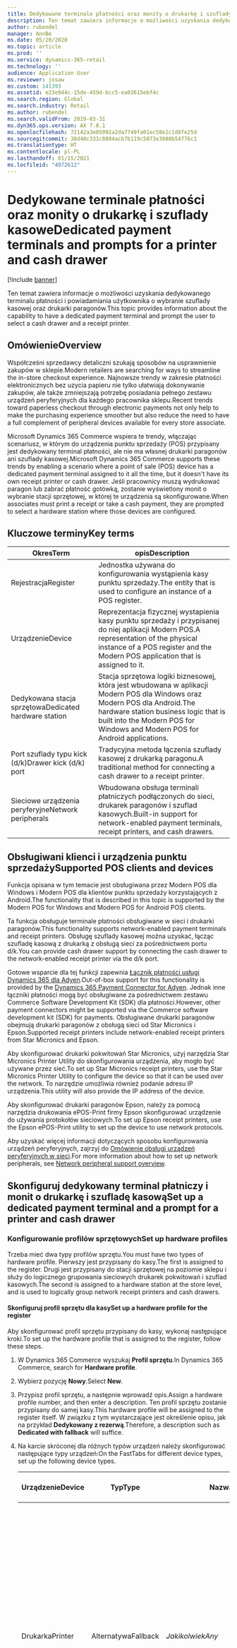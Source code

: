 ```yaml
---
title: Dedykowane terminale płatności oraz monity o drukarkę i szuflady kasowe
description: Ten temat zawiera informacje o możliwości uzyskania dedykowanego terminalu płatności i powiadamiania użytkownika o wybranie szuflady kasowej oraz drukarki paragonów.
author: rubendel
manager: AnnBe
ms.date: 05/20/2020
ms.topic: article
ms.prod: ''
ms.service: dynamics-365-retail
ms.technology: ''
audience: Application User
ms.reviewer: josaw
ms.custom: 141393
ms.assetid: e23e944c-15de-459d-bcc5-ea03615ebf4c
ms.search.region: Global
ms.search.industry: Retail
ms.author: rubendel
ms.search.validFrom: 2019-03-31
ms.dyn365.ops.version: AX 7.0.1
ms.openlocfilehash: 72142a3e05092a2da7749fa01ec58e2c1d8fe25d
ms.sourcegitcommit: 38d40c331c8894acb7b119c5073e3088b54776c1
ms.translationtype: HT
ms.contentlocale: pl-PL
ms.lasthandoff: 01/15/2021
ms.locfileid: "4972612"
---
```

# <a name="dedicated-payment-terminals-and-prompts-for-a-printer-and-cash-drawer"></a><span data-ttu-id="6e5d1-103">Dedykowane terminale płatności oraz monity o drukarkę i szuflady kasowe</span><span class="sxs-lookup"><span data-stu-id="6e5d1-103">Dedicated payment terminals and prompts for a printer and cash drawer</span></span>

[!include [banner](includes/banner.md)]

<span data-ttu-id="6e5d1-104">Ten temat zawiera informacje o możliwości uzyskania dedykowanego terminalu płatności i powiadamiania użytkownika o wybranie szuflady kasowej oraz drukarki paragonów.</span><span class="sxs-lookup"><span data-stu-id="6e5d1-104">This topic provides information about the capability to have a dedicated payment terminal and prompt the user to select a cash drawer and a receipt printer.</span></span>

## <a name="overview"></a><span data-ttu-id="6e5d1-105">Omówienie</span><span class="sxs-lookup"><span data-stu-id="6e5d1-105">Overview</span></span>

<span data-ttu-id="6e5d1-106">Współcześni sprzedawcy detaliczni szukają sposobów na usprawnienie zakupów w sklepie.</span><span class="sxs-lookup"><span data-stu-id="6e5d1-106">Modern retailers are searching for ways to streamline the in-store checkout experience.</span></span> <span data-ttu-id="6e5d1-107">Najnowsze trendy w zakresie płatności elektronicznych bez uzycia papieru nie tylko ułatwiają dokonywanie zakupów, ale także zmniejszają potrzebę posiadania pełnego zestawu urządzeń peryferyjnych dla każdego pracownika sklepu.</span><span class="sxs-lookup"><span data-stu-id="6e5d1-107">Recent trends toward paperless checkout through electronic payments not only help to make the purchasing experience smoother but also reduce the need to have a full complement of peripheral devices available for every store associate.</span></span>

<span data-ttu-id="6e5d1-108">Microsoft Dynamics 365 Commerce wspiera te trendy, włączając scenariusz, w którym do urządzenia punktu sprzedaży (POS) przypisany jest dedykowany terminal płatności, ale nie ma własnej drukarki paragonów ani szuflady kasowej.</span><span class="sxs-lookup"><span data-stu-id="6e5d1-108">Microsoft Dynamics 365 Commerce supports these trends by enabling a scenario where a point of sale (POS) device has a dedicated payment terminal assigned to it all the time, but it doesn't have its own receipt printer or cash drawer.</span></span> <span data-ttu-id="6e5d1-109">Jeśli pracownicy muszą wydrukować paragon lub zabrać płatność gotówką, zostanie wyświetlony monit o wybranie stacji sprzętowej, w której te urządzenia są skonfigurowane.</span><span class="sxs-lookup"><span data-stu-id="6e5d1-109">When associates must print a receipt or take a cash payment, they are prompted to select a hardware station where those devices are configured.</span></span>

## <a name="key-terms"></a><span data-ttu-id="6e5d1-110">Kluczowe terminy</span><span class="sxs-lookup"><span data-stu-id="6e5d1-110">Key terms</span></span>

| <span data-ttu-id="6e5d1-111">Okres</span><span class="sxs-lookup"><span data-stu-id="6e5d1-111">Term</span></span> | <span data-ttu-id="6e5d1-112">opis</span><span class="sxs-lookup"><span data-stu-id="6e5d1-112">Description</span></span> |
|---|---|
| <span data-ttu-id="6e5d1-113">Rejestracja</span><span class="sxs-lookup"><span data-stu-id="6e5d1-113">Register</span></span> | <span data-ttu-id="6e5d1-114">Jednostka używana do konfigurowania wystąpienia kasy punktu sprzedaży.</span><span class="sxs-lookup"><span data-stu-id="6e5d1-114">The entity that is used to configure an instance of a POS register.</span></span> |
| <span data-ttu-id="6e5d1-115">Urządzenie</span><span class="sxs-lookup"><span data-stu-id="6e5d1-115">Device</span></span> | <span data-ttu-id="6e5d1-116">Reprezentacja fizycznej wystapienia kasy punktu sprzedaży i przypisanej do niej aplikacji Modern POS.</span><span class="sxs-lookup"><span data-stu-id="6e5d1-116">A representation of the physical instance of a POS register and the Modern POS application that is assigned to it.</span></span> |
| <span data-ttu-id="6e5d1-117">Dedykowana stacja sprzętowa</span><span class="sxs-lookup"><span data-stu-id="6e5d1-117">Dedicated hardware station</span></span> | <span data-ttu-id="6e5d1-118">Stacja sprzętowa logiki biznesowej, która jest wbudowana w aplikacji Modern POS dla Windows oraz Modern POS dla Android.</span><span class="sxs-lookup"><span data-stu-id="6e5d1-118">The hardware station business logic that is built into the Modern POS for Windows and Modern POS for Android applications.</span></span> |
| <span data-ttu-id="6e5d1-119">Port szuflady typu kick (d/k)</span><span class="sxs-lookup"><span data-stu-id="6e5d1-119">Drawer kick (d/k) port</span></span> | <span data-ttu-id="6e5d1-120">Tradycyjna metoda łączenia szuflady kasowej z drukarką paragonu.</span><span class="sxs-lookup"><span data-stu-id="6e5d1-120">A traditional method for connecting a cash drawer to a receipt printer.</span></span> |
| <span data-ttu-id="6e5d1-121">Sieciowe urządzenia peryferyjne</span><span class="sxs-lookup"><span data-stu-id="6e5d1-121">Network peripherals</span></span> | <span data-ttu-id="6e5d1-122">Wbudowana obsługa terminali płatniczych podłączonych do sieci, drukarek paragonów i szuflad kasowych.</span><span class="sxs-lookup"><span data-stu-id="6e5d1-122">Built-in support for network-enabled payment terminals, receipt printers, and cash drawers.</span></span> |

## <a name="supported-pos-clients-and-devices"></a><span data-ttu-id="6e5d1-123">Obsługiwani klienci i urządzenia punktu sprzedaży</span><span class="sxs-lookup"><span data-stu-id="6e5d1-123">Supported POS clients and devices</span></span>

<span data-ttu-id="6e5d1-124">Funkcja opisana w tym temacie jest obsługiwana przez Modern POS dla Windows i Modern POS dla klientów punktu sprzedaży korzystających z Android.</span><span class="sxs-lookup"><span data-stu-id="6e5d1-124">The functionality that is described in this topic is supported by the Modern POS for Windows and Modern POS for Android POS clients.</span></span>

<span data-ttu-id="6e5d1-125">Ta funkcja obsługuje terminale płatności obsługiwane w sieci i drukarki paragonów.</span><span class="sxs-lookup"><span data-stu-id="6e5d1-125">This functionality supports network-enabled payment terminals and receipt printers.</span></span> <span data-ttu-id="6e5d1-126">Obsługę szuflady kasowej można uzyskać, łącząc szufladę kasową z drukarką z obsługą sieci za pośrednictwem portu d/k.</span><span class="sxs-lookup"><span data-stu-id="6e5d1-126">You can provide cash drawer support by connecting the cash drawer to the network-enabled receipt printer via the d/k port.</span></span>

<span data-ttu-id="6e5d1-127">Gotowe wsparcie dla tej funkcji zapewnia [Łącznik płatności usługi Dynamics 365 dla Adyen](https://docs.microsoft.com/dynamics365/commerce/dev-itpro/adyen-connector?tabs=8-1-3).</span><span class="sxs-lookup"><span data-stu-id="6e5d1-127">Out-of-box support for this functionality is provided by the [Dynamics 365 Payment Connector for Adyen](https://docs.microsoft.com/dynamics365/commerce/dev-itpro/adyen-connector?tabs=8-1-3).</span></span> <span data-ttu-id="6e5d1-128">Jednak inne łączniki płatności mogą być obsługiwane za pośrednictwem zestawu Commerce Software Development Kit (SDK) dla płatności.</span><span class="sxs-lookup"><span data-stu-id="6e5d1-128">However, other payment connectors might be supported via the Commerce software development kit (SDK) for payments.</span></span> <span data-ttu-id="6e5d1-129">Obsługiwane drukarki paragonów obejmują drukarki paragonów z obsługą sieci od Star Micronics i Epson.</span><span class="sxs-lookup"><span data-stu-id="6e5d1-129">Supported receipt printers include network-enabled receipt printers from Star Micronics and Epson.</span></span>

<span data-ttu-id="6e5d1-130">Aby skonfigurować drukarki pokwitowań Star Micronics, użyj narzędzia Star Micronics Printer Utility do skonfigurowania urządzenia, aby mogło być używane przez sieć.</span><span class="sxs-lookup"><span data-stu-id="6e5d1-130">To set up Star Micronics receipt printers, use the Star Micronics Printer Utility to configure the device so that it can be used over the network.</span></span> <span data-ttu-id="6e5d1-131">To narzędzie umożliwia również podanie adresu IP urządzenia.</span><span class="sxs-lookup"><span data-stu-id="6e5d1-131">This utility will also provide the IP address of the device.</span></span>

<span data-ttu-id="6e5d1-132">Aby skonfigurować drukarki paragonów Epson, należy za pomocą narzędzia drukowania ePOS-Print firmy Epson skonfigurować urządzenie do używania protokołów sieciowych.</span><span class="sxs-lookup"><span data-stu-id="6e5d1-132">To set up Epson receipt printers, use the Epson ePOS-Print utility to set up the device to use network protocols.</span></span>

<span data-ttu-id="6e5d1-133">Aby uzyskać więcej informacji dotyczących sposobu konfigurowania urządzeń peryferyjnych, zajrzyj do [Omówienie obsługi urządzeń peryferyjnych w sieci](https://go.microsoft.com/fwlink/?linkid=2129965).</span><span class="sxs-lookup"><span data-stu-id="6e5d1-133">For more information about how to set up network peripherals, see [Network peripheral support overview](https://go.microsoft.com/fwlink/?linkid=2129965).</span></span>

## <a name="set-up-a-dedicated-payment-terminal-and-a-prompt-for-a-printer-and-cash-drawer"></a><span data-ttu-id="6e5d1-134">Skonfiguruj dedykowany terminal płatniczy i monit o drukarkę i szufladę kasową</span><span class="sxs-lookup"><span data-stu-id="6e5d1-134">Set up a dedicated payment terminal and a prompt for a printer and cash drawer</span></span>

### <a name="set-up-hardware-profiles"></a><span data-ttu-id="6e5d1-135">Konfigurowanie profilów sprzętowych</span><span class="sxs-lookup"><span data-stu-id="6e5d1-135">Set up hardware profiles</span></span>

<span data-ttu-id="6e5d1-136">Trzeba mieć dwa typy profilów sprzętu.</span><span class="sxs-lookup"><span data-stu-id="6e5d1-136">You must have two types of hardware profile.</span></span> <span data-ttu-id="6e5d1-137">Pierwszy jest przypisany do kasy.</span><span class="sxs-lookup"><span data-stu-id="6e5d1-137">The first is assigned to the register.</span></span> <span data-ttu-id="6e5d1-138">Drugi jest przypisany do stacji sprzętowej na poziomie sklepu i służy do logicznego grupowania sieciowych drukarek pokwitowań i szuflad kasowych.</span><span class="sxs-lookup"><span data-stu-id="6e5d1-138">The second is assigned to a hardware station at the store level, and is used to logically group network receipt printers and cash drawers.</span></span>

#### <a name="set-up-a-hardware-profile-for-the-register"></a><span data-ttu-id="6e5d1-139">Skonfiguruj profil sprzętu dla kasy</span><span class="sxs-lookup"><span data-stu-id="6e5d1-139">Set up a hardware profile for the register</span></span>

<span data-ttu-id="6e5d1-140">Aby skonfigurować profil sprzętu przypisany do kasy, wykonaj następujące kroki.</span><span class="sxs-lookup"><span data-stu-id="6e5d1-140">To set up the hardware profile that is assigned to the register, follow these steps.</span></span>

1. <span data-ttu-id="6e5d1-141">W Dynamics 365 Commerce wyszukaj **Profil sprzętu**.</span><span class="sxs-lookup"><span data-stu-id="6e5d1-141">In Dynamics 365 Commerce, search for **Hardware profile**.</span></span>
2. <span data-ttu-id="6e5d1-142">Wybierz pozycję **Nowy**.</span><span class="sxs-lookup"><span data-stu-id="6e5d1-142">Select **New**.</span></span>
3. <span data-ttu-id="6e5d1-143">Przypisz profil sprzętu, a następnie wprowadź opis.</span><span class="sxs-lookup"><span data-stu-id="6e5d1-143">Assign a hardware profile number, and then enter a description.</span></span> <span data-ttu-id="6e5d1-144">Ten profil sprzętu zostanie przypisany do samej kasy.</span><span class="sxs-lookup"><span data-stu-id="6e5d1-144">This hardware profile will be assigned to the register itself.</span></span> <span data-ttu-id="6e5d1-145">W związku z tym wystarczające jest określenie opisu, jak na przykład **Dedykowany z rezerwą**.</span><span class="sxs-lookup"><span data-stu-id="6e5d1-145">Therefore, a description such as **Dedicated with fallback** will suffice.</span></span>
4. <span data-ttu-id="6e5d1-146">Na karcie skróconej dla różnych typów urządzeń należy skonfigurować następujące typy urządzeń:</span><span class="sxs-lookup"><span data-stu-id="6e5d1-146">On the FastTabs for different device types, set up the following device types.</span></span>

    | <span data-ttu-id="6e5d1-147">Urządzenie</span><span class="sxs-lookup"><span data-stu-id="6e5d1-147">Device</span></span> | <span data-ttu-id="6e5d1-148">Typ</span><span class="sxs-lookup"><span data-stu-id="6e5d1-148">Type</span></span> | <span data-ttu-id="6e5d1-149">Nazwa urządzenia</span><span class="sxs-lookup"><span data-stu-id="6e5d1-149">Device name</span></span> | <span data-ttu-id="6e5d1-150">Dodatkowe szczegóły</span><span class="sxs-lookup"><span data-stu-id="6e5d1-150">Additional details</span></span> |
    |---|---|---|---|
    | <span data-ttu-id="6e5d1-151">Drukarka</span><span class="sxs-lookup"><span data-stu-id="6e5d1-151">Printer</span></span> | <span data-ttu-id="6e5d1-152">Alternatywa</span><span class="sxs-lookup"><span data-stu-id="6e5d1-152">Fallback</span></span> | <span data-ttu-id="6e5d1-153">*Jakikolwiek*</span><span class="sxs-lookup"><span data-stu-id="6e5d1-153">*Any*</span></span> | <span data-ttu-id="6e5d1-154">W nazwie urządzenia jest rozróżniana wielkość liter.</span><span class="sxs-lookup"><span data-stu-id="6e5d1-154">The device name is case-sensitive.</span></span> <span data-ttu-id="6e5d1-155">**Identyfikator profilu paragonów** powinien być taki sam jak **Identyfikator profilu paragonów** mapowany do drukarki sieciowej skonfigurowanej w profilu sprzętowym przypisanym do stacji sprzętowej na poziomie kanału.</span><span class="sxs-lookup"><span data-stu-id="6e5d1-155">The **Receipt profile ID** should be the same as the **Receipt profile ID** that is mapped to the network printer that is set up in the hardware profile that is assigned to the hardware station at the channel level.</span></span> |
    | <span data-ttu-id="6e5d1-156">Szuflada kasowa</span><span class="sxs-lookup"><span data-stu-id="6e5d1-156">Cash drawer</span></span> | <span data-ttu-id="6e5d1-157">Alternatywa</span><span class="sxs-lookup"><span data-stu-id="6e5d1-157">Fallback</span></span> | <span data-ttu-id="6e5d1-158">*Jakikolwiek*</span><span class="sxs-lookup"><span data-stu-id="6e5d1-158">*Any*</span></span> | <span data-ttu-id="6e5d1-159">W nazwie urządzenia jest rozróżniana wielkość liter.</span><span class="sxs-lookup"><span data-stu-id="6e5d1-159">The device name is case-sensitive.</span></span> <span data-ttu-id="6e5d1-160">W opcji **Używaj zmiany udostępnionej** zaznacz wartość **Tak**.</span><span class="sxs-lookup"><span data-stu-id="6e5d1-160">Set the **Use shared shift** option to **Yes**.</span></span> |
    | <span data-ttu-id="6e5d1-161">Usługa EFT</span><span class="sxs-lookup"><span data-stu-id="6e5d1-161">EFT service</span></span> | <span data-ttu-id="6e5d1-162">Adyen</span><span class="sxs-lookup"><span data-stu-id="6e5d1-162">Adyen</span></span> | <span data-ttu-id="6e5d1-163">Nie dotyczy</span><span class="sxs-lookup"><span data-stu-id="6e5d1-163">Not applicable</span></span> | <span data-ttu-id="6e5d1-164">Aby uzyskać informacje o konfigurowaniu aktualnego, gotowego do użytku łącznika płatności Adyen dla sklepów internetowych, zobacz temat [Łącznik płatności usługi Dynamics 365 dla Adyen](https://docs.microsoft.com/dynamics365/commerce/dev-itpro/adyen-connector?tabs=8-1-3).</span><span class="sxs-lookup"><span data-stu-id="6e5d1-164">For information about how to set up the out-of-box Adyen connector, see [Dynamics 365 Payment Connector for Adyen](https://docs.microsoft.com/dynamics365/commerce/dev-itpro/adyen-connector?tabs=8-1-3).</span></span> <span data-ttu-id="6e5d1-165">Inne łączniki płatności mogą być obsługiwane za pośrednictwem [zestawu Commerce Software Development Kit (SDK) dla płatności](https://docs.microsoft.com/dynamics365/commerce/dev-itpro/end-to-end-payment-extension).</span><span class="sxs-lookup"><span data-stu-id="6e5d1-165">Other payment connectors can be supported via the [Commerce software development kit (SDK) for payments](https://docs.microsoft.com/dynamics365/commerce/dev-itpro/end-to-end-payment-extension).</span></span> |
    | <span data-ttu-id="6e5d1-166">Konsola PIN</span><span class="sxs-lookup"><span data-stu-id="6e5d1-166">PIN pad</span></span> | <span data-ttu-id="6e5d1-167">Sieć</span><span class="sxs-lookup"><span data-stu-id="6e5d1-167">Network</span></span> | <span data-ttu-id="6e5d1-168">**MicrosoftAdyenDeviceV001**</span><span class="sxs-lookup"><span data-stu-id="6e5d1-168">**MicrosoftAdyenDeviceV001**</span></span> | <span data-ttu-id="6e5d1-169">Brak.</span><span class="sxs-lookup"><span data-stu-id="6e5d1-169">None.</span></span> |

5. <span data-ttu-id="6e5d1-170">W Dynamics 365 Commerce wyszukaj **Kasy**.</span><span class="sxs-lookup"><span data-stu-id="6e5d1-170">In Dynamics 365 Commerce, search for **Registers**.</span></span>
6. <span data-ttu-id="6e5d1-171">Wybierz kasę, wybierając numer kasy, a następnie wybierz opcję **Edytuj**.</span><span class="sxs-lookup"><span data-stu-id="6e5d1-171">Select a register by selecting the register number, and then select **Edit**.</span></span>
7. <span data-ttu-id="6e5d1-172">Przypisz właśnie utworzony profil sprzętu do kasy, która powinna używać dedykowanego terminalu płatności.</span><span class="sxs-lookup"><span data-stu-id="6e5d1-172">Assign the hardware profile that you just created to the register that should use a dedicated payment terminal.</span></span> <span data-ttu-id="6e5d1-173">Urządzenie, które jest mapowane na tę kasę musi używać aplikacji Modern POS dla Windows lub Modern POS dla aplikacji Android.</span><span class="sxs-lookup"><span data-stu-id="6e5d1-173">The device that is mapped to this register must use either the Modern POS for Windows application or the Modern POS for Android application.</span></span>
8. <span data-ttu-id="6e5d1-174">Wybierz opcję **Zapisz**.</span><span class="sxs-lookup"><span data-stu-id="6e5d1-174">Select **Save**.</span></span>
9. <span data-ttu-id="6e5d1-175">W okienku akcji na karcie **Kasy** wybierz opcję **Skonfiguruj adresy IP**.</span><span class="sxs-lookup"><span data-stu-id="6e5d1-175">On the Action Pane, on the **Registers** tab, select **Configure IP addresses**.</span></span>
10. <span data-ttu-id="6e5d1-176">Na skróconej karcie **Konsola PIN** wprowadź adres IP terminalu płatności.</span><span class="sxs-lookup"><span data-stu-id="6e5d1-176">On the **PIN pad** FastTab, enter the IP address of the payment terminal.</span></span> <span data-ttu-id="6e5d1-177">Aby uzyskać informacje na temat pobierania adresu IP terminalu płatności przy użyciu łącznika Adyen, zapoznaj się z [Łącznik płatności usługi Dynamics 365 dla Adyen](https://docs.microsoft.com/dynamics365/commerce/dev-itpro/adyen-connector?tabs=8-1-3).</span><span class="sxs-lookup"><span data-stu-id="6e5d1-177">For information about how to get the IP address of the payment terminal by using the Adyen connector, see [Dynamics 365 Payment Connector for Adyen](https://docs.microsoft.com/dynamics365/commerce/dev-itpro/adyen-connector?tabs=8-1-3).</span></span>
11. <span data-ttu-id="6e5d1-178">Wybierz opcję **Zapisz**.</span><span class="sxs-lookup"><span data-stu-id="6e5d1-178">Select **Save**.</span></span>

#### <a name="set-up-a-hardware-profile-for-the-receipt-printer-and-cash-drawer"></a><span data-ttu-id="6e5d1-179">Konfigurowanie profilu sprzętu dla drukarki paragonów i szuflady kasowej</span><span class="sxs-lookup"><span data-stu-id="6e5d1-179">Set up a hardware profile for the receipt printer and cash drawer</span></span>

<span data-ttu-id="6e5d1-180">Aby skonfigurować profil sprzętowy używany do grupowania sieciowej drukarki paragonów i szuflady kasowej, wykonaj następujące kroki.</span><span class="sxs-lookup"><span data-stu-id="6e5d1-180">To set up the hardware profile that is used to group the network receipt printer and cash drawer, follow these steps.</span></span>

1. <span data-ttu-id="6e5d1-181">W Dynamics 365 Commerce wyszukaj **Profil sprzętu**.</span><span class="sxs-lookup"><span data-stu-id="6e5d1-181">In Dynamics 365 Commerce, search for **Hardware profile**.</span></span>
2. <span data-ttu-id="6e5d1-182">Wybierz pozycję **Nowy**.</span><span class="sxs-lookup"><span data-stu-id="6e5d1-182">Select **New**.</span></span>
3. <span data-ttu-id="6e5d1-183">Przypisz profil sprzętu, a następnie wprowadź opis.</span><span class="sxs-lookup"><span data-stu-id="6e5d1-183">Assign a hardware profile number, and then enter a description.</span></span> <span data-ttu-id="6e5d1-184">Ten profil sprzętu będzie używany do grupowania drukarki paragonów i szuflady kasowej.</span><span class="sxs-lookup"><span data-stu-id="6e5d1-184">This hardware profile will be used to group the receipt printer and cash drawer.</span></span> <span data-ttu-id="6e5d1-185">Dlatego wystarczy opis, np. **Drukarka sieciowa i szuflada kasowa**.</span><span class="sxs-lookup"><span data-stu-id="6e5d1-185">Therefore, a description such as **Network printer and cash drawer** will suffice.</span></span>
4. <span data-ttu-id="6e5d1-186">Na karcie skróconej dla różnych typów urządzeń należy skonfigurować następujące typy urządzeń:</span><span class="sxs-lookup"><span data-stu-id="6e5d1-186">On the FastTabs for different device types, set up the following device types.</span></span>

    | <span data-ttu-id="6e5d1-187">Urządzenie</span><span class="sxs-lookup"><span data-stu-id="6e5d1-187">Device</span></span> | <span data-ttu-id="6e5d1-188">Typ</span><span class="sxs-lookup"><span data-stu-id="6e5d1-188">Type</span></span> | <span data-ttu-id="6e5d1-189">opis</span><span class="sxs-lookup"><span data-stu-id="6e5d1-189">Description</span></span> | <span data-ttu-id="6e5d1-190">Dodatkowe szczegóły</span><span class="sxs-lookup"><span data-stu-id="6e5d1-190">Additional details</span></span> |
    |---|---|---|---|
    | <span data-ttu-id="6e5d1-191">Drukarka</span><span class="sxs-lookup"><span data-stu-id="6e5d1-191">Printer</span></span> | <span data-ttu-id="6e5d1-192">Sieć</span><span class="sxs-lookup"><span data-stu-id="6e5d1-192">Network</span></span> | <span data-ttu-id="6e5d1-193">**Epson** lub **Star**</span><span class="sxs-lookup"><span data-stu-id="6e5d1-193">**Epson** or **Star**</span></span> | <span data-ttu-id="6e5d1-194">W nazwie urządzenia jest rozróżniana wielkość liter.</span><span class="sxs-lookup"><span data-stu-id="6e5d1-194">The device name is case-sensitive.</span></span> <span data-ttu-id="6e5d1-195">**Identyfikator profilu paragonów** powinien być taki sam jak **Identyfikator profilu paragonów** mapowany do drukarki skonfigurowanej w profilu sprzętowym przypisanym do kasy.</span><span class="sxs-lookup"><span data-stu-id="6e5d1-195">The **Receipt profile ID** should be the same as the **Receipt profile ID** that is mapped to the printer that is set up in the hardware profile that is assigned to the register.</span></span> |
    | <span data-ttu-id="6e5d1-196">Szuflada kasowa</span><span class="sxs-lookup"><span data-stu-id="6e5d1-196">Cash drawer</span></span> | <span data-ttu-id="6e5d1-197">Sieć</span><span class="sxs-lookup"><span data-stu-id="6e5d1-197">Network</span></span> | <span data-ttu-id="6e5d1-198">**Epson** lub **Star**</span><span class="sxs-lookup"><span data-stu-id="6e5d1-198">**Epson** or **Star**</span></span> | <span data-ttu-id="6e5d1-199">W nazwie urządzenia jest rozróżniana wielkość liter.</span><span class="sxs-lookup"><span data-stu-id="6e5d1-199">The device name is case-sensitive.</span></span> <span data-ttu-id="6e5d1-200">w opcji **Używaj zmiany udostępnionej** zaznacz wartość **Tak**.</span><span class="sxs-lookup"><span data-stu-id="6e5d1-200">set the **Use shared shift** option to **Yes**.</span></span> |

5. <span data-ttu-id="6e5d1-201">Wybierz opcję **Zapisz**.</span><span class="sxs-lookup"><span data-stu-id="6e5d1-201">Select **Save**.</span></span>

### <a name="set-up-hardware-stations"></a><span data-ttu-id="6e5d1-202">Konfigurowanie stacji sprzętowych</span><span class="sxs-lookup"><span data-stu-id="6e5d1-202">Set up hardware stations</span></span>

<span data-ttu-id="6e5d1-203">Trzeba mieć dwie stacje sprzętowe.</span><span class="sxs-lookup"><span data-stu-id="6e5d1-203">You must have two hardware stations.</span></span> <span data-ttu-id="6e5d1-204">Pierwsza zostanie zamapowana na kasę.</span><span class="sxs-lookup"><span data-stu-id="6e5d1-204">The first will be mapped to the register.</span></span> <span data-ttu-id="6e5d1-205">Druga zostanie wybrana jako wymagana, ilekroć musi być wydrukowany paragon lub musi zostać otwarta szuflada kasowa.</span><span class="sxs-lookup"><span data-stu-id="6e5d1-205">The second will be selected as it's required, whenever a receipt must be printed or a cash drawer must be opened.</span></span>

#### <a name="register-a-hardware-station"></a><span data-ttu-id="6e5d1-206">Rejestrowanie stacji sprzętowej</span><span class="sxs-lookup"><span data-stu-id="6e5d1-206">Register a hardware station</span></span>

1. <span data-ttu-id="6e5d1-207">W Dynamics 365 Commerce, wyszukaj **Wszystkie sklepy**.</span><span class="sxs-lookup"><span data-stu-id="6e5d1-207">In Dynamics 365 Commerce, search for **All stores**.</span></span>
2. <span data-ttu-id="6e5d1-208">Wybierz sklep, wybierając jego wartości **Identyfikatora kanału sieci sprzedaży**, a następnie wybierz opcję **Edytuj**.</span><span class="sxs-lookup"><span data-stu-id="6e5d1-208">Select a store by selecting its **Retail Channel Id** values, and then select **Edit**.</span></span>
3. <span data-ttu-id="6e5d1-209">Na skróconej karcie **Stacje sprzętowe** wybierz pozycję **Dodaj**.</span><span class="sxs-lookup"><span data-stu-id="6e5d1-209">On the **Hardware stations** FastTab, select **Add**.</span></span>
4. <span data-ttu-id="6e5d1-210">W polu **Typ stacji sprzętowej** określ wartość **Dedykowane**.</span><span class="sxs-lookup"><span data-stu-id="6e5d1-210">Set the **Hardware station type** field to **Dedicated**.</span></span>
5. <span data-ttu-id="6e5d1-211">Wprowadź opis, ale nie ustawiaj żadnych innych wartości dla tej stacji sprzętowej.</span><span class="sxs-lookup"><span data-stu-id="6e5d1-211">Enter a description, but don't set any other values for this hardware station.</span></span> <span data-ttu-id="6e5d1-212">Ta stacja sprzętowa będzie zawsze używana dla kasy.</span><span class="sxs-lookup"><span data-stu-id="6e5d1-212">This hardware station will be used for the register at all times.</span></span> 

#### <a name="set-up-a-hardware-station-for-the-receipt-printer-and-cash-drawer"></a><span data-ttu-id="6e5d1-213">Konfigurowanie stacji sprzętowej dla drukarki paragonów i szuflady kasowej</span><span class="sxs-lookup"><span data-stu-id="6e5d1-213">Set up a hardware station for the receipt printer and cash drawer</span></span>

1. <span data-ttu-id="6e5d1-214">W Dynamics 365 Commerce, wyszukaj **Wszystkie sklepy**.</span><span class="sxs-lookup"><span data-stu-id="6e5d1-214">In Dynamics 365 Commerce, search for **All stores**.</span></span>
2. <span data-ttu-id="6e5d1-215">Wybierz sklep, wybierając jego wartości **Identyfikatora kanału sieci sprzedaży**, a następnie wybierz opcję **Edytuj**.</span><span class="sxs-lookup"><span data-stu-id="6e5d1-215">Select a store by selecting its **Retail Channel Id** values, and then select **Edit**.</span></span>
3. <span data-ttu-id="6e5d1-216">Na skróconej karcie **Stacje sprzętowe** wybierz pozycję **Dodaj**.</span><span class="sxs-lookup"><span data-stu-id="6e5d1-216">On the **Hardware stations** FastTab, select **Add**.</span></span>
4. <span data-ttu-id="6e5d1-217">W polu **Typ stacji sprzętowej** określ wartość **Dedykowane**.</span><span class="sxs-lookup"><span data-stu-id="6e5d1-217">Set the **Hardware station type** field to **Dedicated**.</span></span>
5. <span data-ttu-id="6e5d1-218">Wprowadź opis.</span><span class="sxs-lookup"><span data-stu-id="6e5d1-218">Enter a description.</span></span> <span data-ttu-id="6e5d1-219">Ta stacja sprzętowa będzie używany do drukarki paragonów i szuflady kasowej.</span><span class="sxs-lookup"><span data-stu-id="6e5d1-219">This hardware station will be used for the receipt printer and cash drawer.</span></span>
6. <span data-ttu-id="6e5d1-220">W polu **Profil sprzętu** wybierz utworzony wcześniej profil sprzętu dla drukarki paragonów i szuflady kasowej.</span><span class="sxs-lookup"><span data-stu-id="6e5d1-220">In the **Hardware profile** field, select the hardware profile that you previously created for the receipt printer and cash drawer.</span></span>
7. <span data-ttu-id="6e5d1-221">Wybierz opcję **Zapisz**.</span><span class="sxs-lookup"><span data-stu-id="6e5d1-221">Select **Save**.</span></span>
8. <span data-ttu-id="6e5d1-222">Gdy stacja sprzętowa dla drukarki paragonów i szuflady kasowej jest wciąż zaznaczona, wybierz opcję **Konfiguruj adresy IP**.</span><span class="sxs-lookup"><span data-stu-id="6e5d1-222">While the hardware station for the receipt printer and cash drawer is still selected, select **Configure IP addresses**.</span></span>
9. <span data-ttu-id="6e5d1-223">Uzyskaj adres IP drukarki i wprowadź go jako adres IP dla drukarki paragonów i szuflady kasowej.</span><span class="sxs-lookup"><span data-stu-id="6e5d1-223">Obtain the IP address for the printer, and enter it as the IP address for both the receipt printer and the cash drawer.</span></span>
10. <span data-ttu-id="6e5d1-224">Wybierz opcję **Zapisz**</span><span class="sxs-lookup"><span data-stu-id="6e5d1-224">Select **Save**</span></span>
11. <span data-ttu-id="6e5d1-225">Umożliwia wyszukiwanie **Harmonogramów dystrybucji**.</span><span class="sxs-lookup"><span data-stu-id="6e5d1-225">Search for **Distribution schedules**.</span></span>
12. <span data-ttu-id="6e5d1-226">Wybierz harmonogram dystrybucji **1090**, a następnie wybierz opcję **Uruchom teraz**.</span><span class="sxs-lookup"><span data-stu-id="6e5d1-226">Select distribution schedule **1090**, and then select **Run now**.</span></span>
13. <span data-ttu-id="6e5d1-227">Wybierz harmonogram dystrybucji **1070**, a następnie wybierz opcję **Uruchom teraz**.</span><span class="sxs-lookup"><span data-stu-id="6e5d1-227">Select distribution schedule **1070**, and then select **Run now**.</span></span>

### <a name="set-up-the-system-to-prompt-for-receipt-printer-and-cash-drawer-selection-as-its-required"></a><span data-ttu-id="6e5d1-228">Skonfiguruj system tak, aby monitował o wybór drukarki pokwitowań i szuflady kasowej zgodnie z wymaganiami</span><span class="sxs-lookup"><span data-stu-id="6e5d1-228">Set up the system to prompt for receipt printer and cash drawer selection as it's required</span></span>

1. <span data-ttu-id="6e5d1-229">W obsługiwanym kliencie punktu sprzedaży zamknij bieżącą zmianę, jeśli jest otwarta zmiana.</span><span class="sxs-lookup"><span data-stu-id="6e5d1-229">In a supported POS client, close the current shift, if a shift is open.</span></span>
2. <span data-ttu-id="6e5d1-230">Zaloguj się, a następnie wybierz **Operacje szuflady bez szuflady**.</span><span class="sxs-lookup"><span data-stu-id="6e5d1-230">Sign in, and then select **Non-drawer drawer operations**.</span></span>
3. <span data-ttu-id="6e5d1-231">Aby włączyć stację sprzętową, należy skorzystać z operacji **Zarządzaj stacjami sprzętowymi**.</span><span class="sxs-lookup"><span data-stu-id="6e5d1-231">Use the **Manage hardware stations** operation to turn on a hardware station.</span></span>
4. <span data-ttu-id="6e5d1-232">Wybierz stację sprzętową utworzoną dla kasy, aby ją uaktywnić.</span><span class="sxs-lookup"><span data-stu-id="6e5d1-232">Select the hardware station that you created for the register to make it active.</span></span>
5. <span data-ttu-id="6e5d1-233">Wyloguj się z kasy POS, ponownie zaloguj się i otwórz zmianę.</span><span class="sxs-lookup"><span data-stu-id="6e5d1-233">Sign out of the POS, sign back in, and open a shift.</span></span>

<span data-ttu-id="6e5d1-234">Terminal płatności przypisany do profilu sprzętu będzie teraz zawsze aktywny i pojawi się monit, jeśli jest wymagana drukarka paragonów lub szuflada kasowa.</span><span class="sxs-lookup"><span data-stu-id="6e5d1-234">The payment terminal that is assigned to the hardware profile will now always be active, and you will be prompted if a receipt printer or cash drawer is required.</span></span>

<span data-ttu-id="6e5d1-235">Wielu sprzedawców, którzy zamówili tę funkcję, jest zainteresowanych zmniejszeniem ilości odpadów poprzez dostarczanie potwierdzeń e-mail i zachęcanie do płatności elektronicznych.</span><span class="sxs-lookup"><span data-stu-id="6e5d1-235">Many merchants who requested this feature are interested in reducing waste by providing email receipts and encouraging electronic payments.</span></span> <span data-ttu-id="6e5d1-236">W zależności od konfiguracji POS, pracownicy sklepu są proszeni o wybranie drukarki paragonów lub szuflady kasowej tylko wtedy, gdy klient chce fizycznego paragonu lub chce zapłacić gotówką.</span><span class="sxs-lookup"><span data-stu-id="6e5d1-236">Depending on the configuration of the POS, store associates are prompted to select a receipt printer or cash drawer only when a customer wants a physical receipt or wants to pay with cash.</span></span>

<span data-ttu-id="6e5d1-237">Pracownicy sklepu są proszeni o wybranie stacji sprzętowej tylko raz na transakcję, chyba że należy wydrukować paragon i użyć gotówki do płatności, ale pierwotnie wybrany profil sprzętowy nie obejmuje obu urządzeń.</span><span class="sxs-lookup"><span data-stu-id="6e5d1-237">Store associates are prompted to select a hardware station only one time per transaction, unless a receipt must be printed and cash is used for payment, but the hardware profile that was originally selected doesn't include both devices.</span></span> <span data-ttu-id="6e5d1-238">W takim przypadku ponownie zostanie wyświetlony monit z prośbą o wybranie stacji sprzętowej, która może zostać użyta do ukończenia transakcji.</span><span class="sxs-lookup"><span data-stu-id="6e5d1-238">In that case, the store associate will be prompted again to select a hardware station that can be used to complete the transaction.</span></span>

## <a name="related-articles"></a><span data-ttu-id="6e5d1-239">Powiązane artykuły</span><span class="sxs-lookup"><span data-stu-id="6e5d1-239">Related articles</span></span>

- [<span data-ttu-id="6e5d1-240">Konfigurowanie aplikacji POS hybrid w systemach Android i iOS</span><span class="sxs-lookup"><span data-stu-id="6e5d1-240">Set up POS hybrid app on Android and iOS</span></span>](https://docs.microsoft.com/dynamics365/commerce/dev-itpro/hybridApp)
- [<span data-ttu-id="6e5d1-241">Łącznik płatności usługi Dynamics 365 dla Adyen</span><span class="sxs-lookup"><span data-stu-id="6e5d1-241">Dynamics 365 Payment Connector for Adyen</span></span>](https://docs.microsoft.com/dynamics365/commerce/dev-itpro/adyen-connector?tabs=8-1-3)
- [<span data-ttu-id="6e5d1-242">Omówienie obsługi urządzeń peryferyjnych w sieci</span><span class="sxs-lookup"><span data-stu-id="6e5d1-242">Network peripheral support overview</span></span>](https://go.microsoft.com/fwlink/?linkid=2129965)
